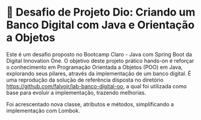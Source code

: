 # 🏦 Desafio de Projeto Dio: Criando um Banco Digital com Java e Orientação a Objetos

Este é um desafio proposto no Bootcamp Claro - Java com Spring Boot da Digital Innovation One. O objetivo deste projeto prático hands-on é reforçar o conhecimento em Programação Orientada a Objetos (POO) em Java, explorando seus pilares, através da implementação de um banco digital.
É uma reprodução da solução de referência disposta no diretório https://github.com/falvojr/lab-banco-digital-oo, a qual foi utilizada como base para evoluir a implementação, trazendo melhorias.

Foi acrescentado nova classe, atributos e métodos, simplificando a implementação com Lombok.
